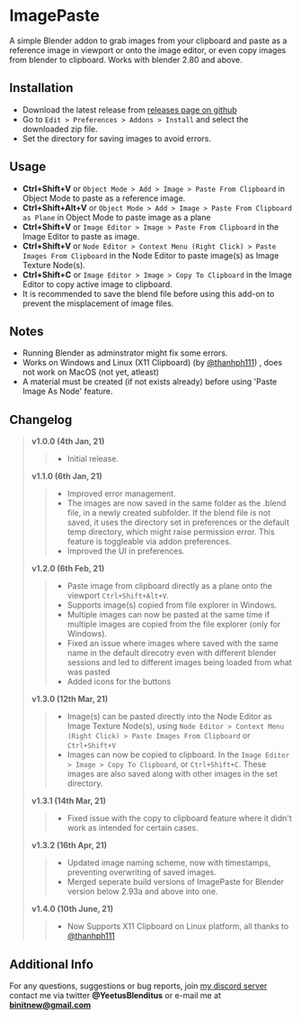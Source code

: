 ImagePaste
==

A simple Blender addon to grab images from your clipboard and paste as a reference image in viewport or onto the image editor, or even copy images from blender to clipboard.
Works with blender 2.80 and above.

Installation
--
* Download the latest release from [releases page on github](https://github.com/Yeetus3141/ImagePaste/releases/)
* Go to `Edit > Preferences > Addons > Install` and select the downloaded zip file.
* Set the directory for saving images to avoid errors.

Usage
--
* **Ctrl+Shift+V** or `Object Mode > Add > Image > Paste From Clipboard` in Object Mode to paste as a reference image.
* **Ctrl+Shift+Alt+V** or `Object Mode > Add > Image > Paste From Clipboard as Plane` in Object Mode to paste image as a plane
* **Ctrl+Shift+V** or `Image Editor > Image > Paste From Clipboard` in the Image Editor to paste as image.
* **Ctrl+Shift+V** or `Node Editor > Context Menu (Right Click) > Paste Images From Clipboard` in the Node Editor to paste image(s) as Image Texture Node(s).
* **Ctrl+Shift+C** or `Image Editor > Image > Copy To Clipboard` in the Image Editor to copy active image to clipboard.
* It is recommended to save the blend file before using this add-on to prevent the misplacement of image files.

Notes
--
* Running Blender as adminstrator might fix some errors.
* Works on Windows and Linux (X11 Clipboard) (by [@thanhph111](https://github.com/thanhph111)) , does not work on MacOS (not yet, atleast) 
* A material must be created (if not exists already) before using 'Paste Image As Node' feature.

Changelog
--
> **v1.0.0 (4th Jan, 21)** 
>> * Initial release.
>
> **v1.1.0 (6th Jan, 21)** 
>> * Improved error management.
>> * The images are now saved in the same folder as the .blend file, in a newly created subfolder. If the blend file is not saved, it uses the directory set in preferences or the default temp directory, which might raise permission error. This feature is toggleable via addon preferences.
>> * Improved the UI in preferences.
>
> **v1.2.0 (6th Feb, 21)**
>> * Paste image from clipboard directly as a plane onto the viewport `Ctrl+Shift+Alt+V`.
>> * Supports image(s) copied from file explorer in Windows.
>> * Multiple images can now be pasted at the same time if multiple images are copied from the file explorer (only for Windows).
>> * Fixed an issue where images where saved with the same name in the default direcotry even with different blender sessions and led to different images being loaded from what was pasted
>> * Added icons for the buttons
>
> **v1.3.0 (12th Mar, 21)**
>> * Image(s) can be pasted directly into the Node Editor as Image Texture Node(s), using `Node Editor > Context Menu (Right Click) > Paste Images From Clipboard` or `Ctrl+Shift+V`
>> * Images can now be copied to clipboard. In the `Image Editor > Image > Copy To Clipboard`, or `Ctrl+Shift+C`. These images are also saved along with other images in the set directory.
>
> **v1.3.1 (14th Mar, 21)**
>> * Fixed issue with the copy to clipboard feature where it didn't work as intended for certain cases.
>
> **v1.3.2 (16th Apr, 21)**
>> * Updated image naming scheme, now with timestamps, preventing overwriting of saved images.
>> * Merged seperate build versions of ImagePaste for Blender version below 2.93a and above into one. 
>	
> **v1.4.0 (10th June, 21)**
>> * Now Supports X11 Clipboard on Linux platform, all thanks to [@thanhph111](https://github.com/thanhph111) 
	

Additional Info
--
For any questions, suggestions or bug reports, join [my discord server](https://discord.gg/G8ajxwQuYT) contact me via twitter **@YeetusBlenditus** or e-mail me at **binitnew@gmail.com**
